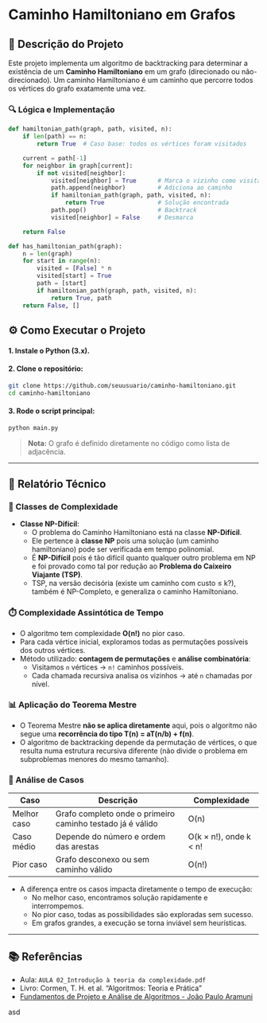 # Caminho Hamiltoniano em Grafos

## 📌 Descrição do Projeto

Este projeto implementa um algoritmo de backtracking para determinar a existência de um **Caminho Hamiltoniano** em um grafo (direcionado ou não-direcionado). Um caminho Hamiltoniano é um caminho que percorre todos os vértices do grafo exatamente uma vez.

### 🔍 Lógica e Implementação

```python
def hamiltonian_path(graph, path, visited, n):
    if len(path) == n:
        return True  # Caso base: todos os vértices foram visitados

    current = path[-1]
    for neighbor in graph[current]:
        if not visited[neighbor]:
            visited[neighbor] = True      # Marca o vizinho como visitado
            path.append(neighbor)         # Adiciona ao caminho
            if hamiltonian_path(graph, path, visited, n):
                return True               # Solução encontrada
            path.pop()                    # Backtrack
            visited[neighbor] = False     # Desmarca

    return False

def has_hamiltonian_path(graph):
    n = len(graph)
    for start in range(n):
        visited = [False] * n
        visited[start] = True
        path = [start]
        if hamiltonian_path(graph, path, visited, n):
            return True, path
    return False, []
```

## ⚙️ Como Executar o Projeto

#### 1. Instale o Python (3.x).
#### 2. Clone o repositório:
   ```bash
   git clone https://github.com/seuusuario/caminho-hamiltoniano.git
   cd caminho-hamiltoniano
   ```
#### 3. Rode o script principal:
   ```bash
   python main.py
   ```

> **Nota:** O grafo é definido diretamente no código como lista de adjacência.

---

## 📄 Relatório Técnico

### 🧐 Classes de Complexidade

- **Classe NP-Difícil**:
  - O problema do Caminho Hamiltoniano está na classe **NP-Difícil**.
  - Ele pertence à **classe NP** pois uma solução (um caminho hamiltoniano) pode ser verificada em tempo polinomial.
  - É **NP-Difícil** pois é tão difícil quanto qualquer outro problema em NP e foi provado como tal por redução ao **Problema do Caixeiro Viajante (TSP)**.
  - TSP, na versão decisória (existe um caminho com custo ≤ k?), também é NP-Completo, e generaliza o caminho Hamiltoniano.

### ⏱️ Complexidade Assintótica de Tempo

- O algoritmo tem complexidade **O(n!)** no pior caso.
- Para cada vértice inicial, exploramos todas as permutações possíveis dos outros vértices.
- Método utilizado: **contagem de permutações** e **análise combinatória**:
  - Visitamos `n` vértices → `n!` caminhos possíveis.
  - Cada chamada recursiva analisa os vizinhos → até `n` chamadas por nível.

### 📊 Aplicação do Teorema Mestre

- O Teorema Mestre **não se aplica diretamente** aqui, pois o algoritmo não segue uma **recorrência do tipo T(n) = aT(n/b) + f(n)**.
- O algoritmo de backtracking depende da permutação de vértices, o que resulta numa estrutura recursiva diferente (não divide o problema em subproblemas menores do mesmo tamanho).

### 🔎 Análise de Casos

| Caso        | Descrição                                                  | Complexidade           |
| ----------- | ---------------------------------------------------------- | ---------------------- |
| Melhor caso | Grafo completo onde o primeiro caminho testado já é válido | O(n)                   |
| Caso médio  | Depende do número e ordem das arestas                      | O(k × n!), onde k < n! |
| Pior caso   | Grafo desconexo ou sem caminho válido                      | O(n!)                  |

- A diferença entre os casos impacta diretamente o tempo de execução:
  - No melhor caso, encontramos solução rapidamente e interrompemos.
  - No pior caso, todas as possibilidades são exploradas sem sucesso.
  - Em grafos grandes, a execução se torna inviável sem heurísticas.

---

## 📚 Referências

- Aula: `AULA 02_Introdução à teoria da complexidade.pdf`
- Livro: Cormen, T. H. et al. “Algoritmos: Teoria e Prática”
- [Fundamentos de Projeto e Análise de Algoritmos - João Paulo Aramuni](https://github.com/joaopauloaramuni/fundamentos-de-projeto-e-analise-de-algoritmos/tree/main/PDF)

asd
